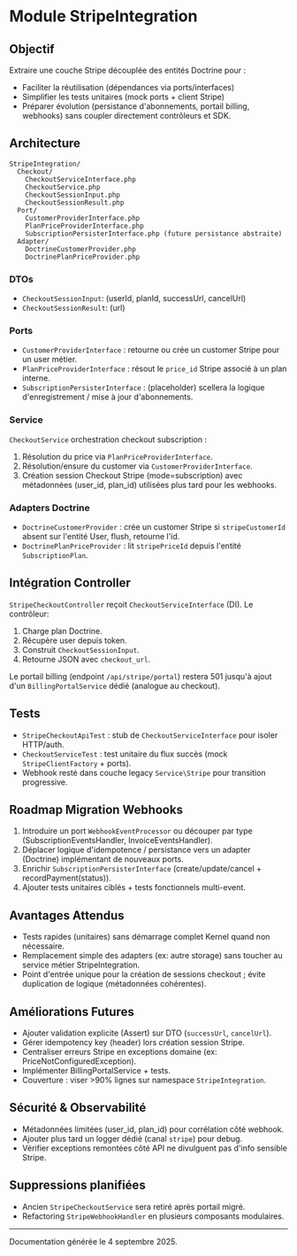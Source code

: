 # Module StripeIntegration

## Objectif
Extraire une couche Stripe découplée des entités Doctrine pour :
- Faciliter la réutilisation (dépendances via ports/interfaces)
- Simplifier les tests unitaires (mock ports + client Stripe)
- Préparer évolution (persistance d'abonnements, portail billing, webhooks) sans coupler directement contrôleurs et SDK.

## Architecture
```
StripeIntegration/
  Checkout/
    CheckoutServiceInterface.php
    CheckoutService.php
    CheckoutSessionInput.php
    CheckoutSessionResult.php
  Port/
    CustomerProviderInterface.php
    PlanPriceProviderInterface.php
    SubscriptionPersisterInterface.php (future persistance abstraite)
  Adapter/
    DoctrineCustomerProvider.php
    DoctrinePlanPriceProvider.php
```

### DTOs
- `CheckoutSessionInput`: (userId, planId, successUrl, cancelUrl)
- `CheckoutSessionResult`: (url)

### Ports
- `CustomerProviderInterface` : retourne ou crée un customer Stripe pour un user métier.
- `PlanPriceProviderInterface` : résout le `price_id` Stripe associé à un plan interne.
- `SubscriptionPersisterInterface` : (placeholder) scellera la logique d'enregistrement / mise à jour d'abonnements.

### Service
`CheckoutService` orchestration checkout subscription :
1. Résolution du price via `PlanPriceProviderInterface`.
2. Résolution/ensure du customer via `CustomerProviderInterface`.
3. Création session Checkout Stripe (mode=subscription) avec métadonnées (user_id, plan_id) utilisées plus tard pour les webhooks.

### Adapters Doctrine
- `DoctrineCustomerProvider` : crée un customer Stripe si `stripeCustomerId` absent sur l'entité User, flush, retourne l'id.
- `DoctrinePlanPriceProvider` : lit `stripePriceId` depuis l'entité `SubscriptionPlan`.

## Intégration Controller
`StripeCheckoutController` reçoit `CheckoutServiceInterface` (DI). Le contrôleur:
1. Charge plan Doctrine.
2. Récupère user depuis token.
3. Construit `CheckoutSessionInput`.
4. Retourne JSON avec `checkout_url`.

Le portail billing (endpoint `/api/stripe/portal`) restera 501 jusqu'à ajout d'un `BillingPortalService` dédié (analogue au checkout).

## Tests
- `StripeCheckoutApiTest` : stub de `CheckoutServiceInterface` pour isoler HTTP/auth.
- `CheckoutServiceTest` : test unitaire du flux succès (mock `StripeClientFactory` + ports).
- Webhook resté dans couche legacy `Service\Stripe` pour transition progressive.

## Roadmap Migration Webhooks
1. Introduire un port `WebhookEventProcessor` ou découper par type (SubscriptionEventsHandler, InvoiceEventsHandler).
2. Déplacer logique d'idempotence / persistance vers un adapter (Doctrine) implémentant de nouveaux ports.
3. Enrichir `SubscriptionPersisterInterface` (create/update/cancel + recordPayment(status)).
4. Ajouter tests unitaires ciblés + tests fonctionnels multi-event.

## Avantages Attendus
- Tests rapides (unitaires) sans démarrage complet Kernel quand non nécessaire.
- Remplacement simple des adapters (ex: autre storage) sans toucher au service métier StripeIntegration.
- Point d'entrée unique pour la création de sessions checkout ; évite duplication de logique (métadonnées cohérentes).

## Améliorations Futures
- Ajouter validation explicite (Assert) sur DTO (`successUrl`, `cancelUrl`).
- Gérer idempotency key (header) lors création session Stripe.
- Centraliser erreurs Stripe en exceptions domaine (ex: PriceNotConfiguredException).
- Implémenter BillingPortalService + tests.
- Couverture : viser >90% lignes sur namespace `StripeIntegration`.

## Sécurité & Observabilité
- Métadonnées limitées (user_id, plan_id) pour corrélation côté webhook.
- Ajouter plus tard un logger dédié (canal `stripe`) pour debug.
- Vérifier exceptions remontées côté API ne divulguent pas d'info sensible Stripe.

## Suppressions planifiées
- Ancien `StripeCheckoutService` sera retiré après portail migré.
- Refactoring `StripeWebhookHandler` en plusieurs composants modulaires.

---
Documentation générée le 4 septembre 2025.

